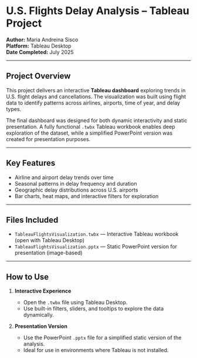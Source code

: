 # U.S. Flights Delay Analysis – Tableau Project

**Author:** Maria Andreina Sisco  
**Platform:** Tableau Desktop  
**Date Completed:** July 2025

---

## Project Overview

This project delivers an interactive **Tableau dashboard** exploring trends in U.S. flight delays and cancellations. The visualization was built using flight data to identify patterns across airlines, airports, time of year, and delay types.

The final dashboard was designed for both dynamic interactivity and static presentation. A fully functional `.twbx` Tableau workbook enables deep exploration of the dataset, while a simplified PowerPoint version was created for presentation purposes.

---

## Key Features

- Airline and airport delay trends over time
- Seasonal patterns in delay frequency and duration
- Geographic delay distributions across U.S. airports
- Bar charts, heat maps, and interactive filters for exploration

---

## Files Included

- `TableauFlightsVisualization.twbx` — Interactive Tableau workbook (open with Tableau Desktop)
- `TableauFlightsVisualization.pptx` — Static PowerPoint version for presentation (image-based)

---

## How to Use

1. **Interactive Experience**
    - Open the `.twbx` file using Tableau Desktop.
    - Use built-in filters, sliders, and tooltips to explore the data dynamically.

2. **Presentation Version**
    - Use the PowerPoint `.pptx` file for a simplified static version of the analysis.
    - Ideal for use in environments where Tableau is not installed.
